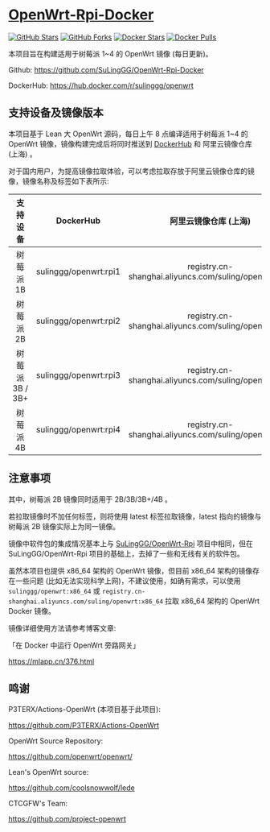 # [OpenWrt-Rpi-Docker](https://github.com/SuLingGG/OpenWrt-Rpi-Docker)

[![GitHub Stars](https://img.shields.io/github/stars/SuLingGG/OpenWrt-Rpi-Docker.svg?style=flat-square&label=Stars&logo=github)](https://github.com/SuLingGG/OpenWrt-Rpi-Docker/stargazers)
[![GitHub Forks](https://img.shields.io/github/forks/SuLingGG/OpenWrt-Rpi-Docker.svg?style=flat-square&label=Forks&logo=github)](https://github.com/SuLingGG/OpenWrt-Rpi-Docker/fork)
[![Docker Stars](https://img.shields.io/docker/stars/sulinggg/openwrt.svg?style=flat-square&label=Stars&logo=docker)](https://hub.docker.com/r/sulinggg/openwrt)
[![Docker Pulls](https://img.shields.io/docker/pulls/sulinggg/openwrt.svg?style=flat-square&label=Pulls&logo=docker&color=orange)](https://hub.docker.com/r/sulinggg/openwrt)

本项目旨在构建适用于树莓派 1~4 的 OpenWrt 镜像 (每日更新)。

Github: <https://github.com/SuLingGG/OpenWrt-Rpi-Docker>

DockerHub: <https://hub.docker.com/r/sulinggg/openwrt>

## 支持设备及镜像版本

本项目基于 Lean 大 OpenWrt 源码，每日上午 8 点编译适用于树莓派 1~4 的 OpenWrt 镜像，镜像构建完成后将同时推送到 [DockerHub](https://hub.docker.com/r/sulinggg/openwrt) 和 阿里云镜像仓库 (上海) 。

对于国内用户，为提高镜像拉取体验，可以考虑拉取存放于阿里云镜像仓库的镜像，镜像名称及标签如下表所示:

|    支持设备     |       DockerHub       |                 阿里云镜像仓库 (上海)                 |
| :-------------: | :-------------------: | :---------------------------------------------------: |
|    树莓派 1B    | sulinggg/openwrt:rpi1 | registry.cn-shanghai.aliyuncs.com/suling/openwrt:rpi1 |
|    树莓派 2B    | sulinggg/openwrt:rpi2 | registry.cn-shanghai.aliyuncs.com/suling/openwrt:rpi2 |
| 树莓派 3B / 3B+ | sulinggg/openwrt:rpi3 | registry.cn-shanghai.aliyuncs.com/suling/openwrt:rpi3 |
|    树莓派 4B    | sulinggg/openwrt:rpi4 | registry.cn-shanghai.aliyuncs.com/suling/openwrt:rpi4 |

## 注意事项

其中，树莓派 2B 镜像同时适用于 2B/3B/3B+/4B 。 

若拉取镜像时不加任何标签，则将使用 latest 标签拉取镜像，latest 指向的镜像与树莓派 2B 镜像实际上为同一镜像。

镜像中软件包的集成情况基本上与 [SuLingGG/OpenWrt-Rpi](SuLingGG/OpenWrt-Rpi) 项目中相同，但在 SuLingGG/OpenWrt-Rpi 项目的基础上，去掉了一些和无线有关的软件包。

虽然本项目也提供 x86_64 架构的 OpenWrt 镜像，但目前 x86_64 架构的镜像存在一些问题 (比如无法实现科学上网)，不建议使用，如确有需求，可以使用 `sulinggg/openwrt:x86_64` 或 `registry.cn-shanghai.aliyuncs.com/suling/openwrt:x86_64` 拉取 x86_64 架构的 OpenWrt Docker 镜像。

镜像详细使用方法请参考博客文章:

「在 Docker 中运行 OpenWrt 旁路网关」

<https://mlapp.cn/376.html>

## 鸣谢

P3TERX/Actions-OpenWrt (本项目基于此项目):

<https://github.com/P3TERX/Actions-OpenWrt>

OpenWrt Source Repository:

<https://github.com/openwrt/openwrt/>

Lean's OpenWrt source:

<https://github.com/coolsnowwolf/lede>

CTCGFW's Team:

<https://github.com/project-openwrt>